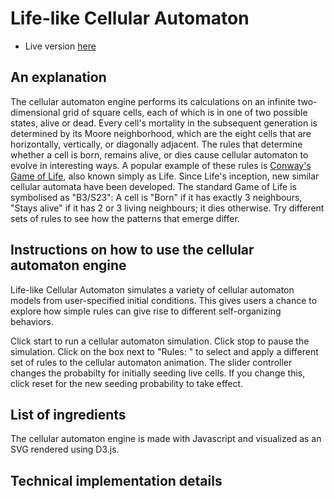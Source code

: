 # Life-like Cellular Automaton

  * Live version [here](http://sameerank.github.io/cellularAutomaton/)

## An explanation

The cellular automaton engine performs its calculations on an infinite two-dimensional grid of square cells, each of which is in one of two possible states, alive or dead. Every cell's mortality in the subsequent generation is determined by its Moore neighborhood, which are the eight cells that are horizontally, vertically, or diagonally adjacent. The rules that determine whether a cell is born, remains alive, or dies cause cellular automaton to evolve in interesting ways. A popular example of these rules is [Conway's Game of Life](https://en.wikipedia.org/wiki/Conway%27s_Game_of_Life), also known simply as Life. Since Life's inception, new similar cellular automata have been developed. The standard Game of Life is symbolised as "B3/S23": A cell is "Born" if it has exactly 3 neighbours, "Stays alive" if it has 2 or 3 living neighbours; it dies otherwise. Try different sets of rules to see how the patterns that emerge differ.

## Instructions on how to use the cellular automaton engine

Life-like Cellular Automaton simulates a variety of cellular automaton models from user-specified initial conditions. This gives users a chance to explore how simple rules can give rise to different self-organizing behaviors.

Click start to run a cellular automaton simulation. Click stop to pause the simulation. Click on the box next to "Rules: " to select and apply a different set of rules to the cellular automaton animation. The slider controller changes the probabilty for initially seeding live cells. If you change this, click reset for the new seeding probability to take effect.

## List of ingredients

The cellular automaton engine is made with Javascript and visualized as an SVG rendered using D3.js.

## Technical implementation details
